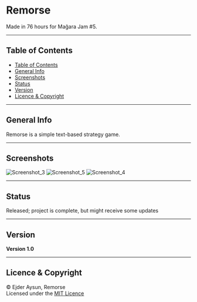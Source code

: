 # Remorse
Made in 76 hours for Mağara Jam #5.

---
## Table of Contents
  * [Table of Contents](#table-of-contents)
  * [General Info](#general-info)
  * [Screenshots](#screenshots)
  * [Status](#status)
  * [Version](#version)
  * [Licence & Copyright](#licence--copyright)

---
## General Info
Remorse is a simple text-based strategy game.

---
## Screenshots
![Screenshot_3](https://user-images.githubusercontent.com/71559273/194382560-504425b6-4060-4c66-8811-ea4e36dbeb74.png)
![Screenshot_5](https://user-images.githubusercontent.com/71559273/194382553-7e3d7907-c3f3-474d-93ea-18f7c375013d.png)
![Screenshot_4](https://user-images.githubusercontent.com/71559273/194382548-4e45555f-4d8c-4cae-954f-55f787eb6224.png)

---
## Status
Released; project is complete, but might receive some updates

---
## Version
**Version 1.0**

---
## Licence & Copyright
© Ejder Aysun, Remorse  
Licensed under the [MIT Licence](https://github.com/EjderAysun/Remorse/blob/main/LICENCE)